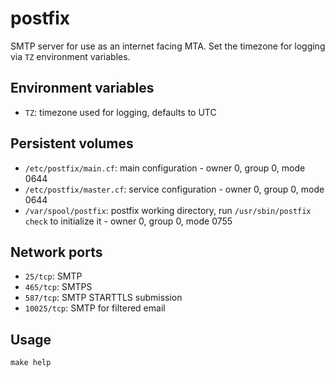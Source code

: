 # postfix

SMTP server for use as an internet facing MTA. Set the timezone for logging via
`TZ` environment variables.

## Environment variables

- `TZ`: timezone used for logging, defaults to UTC

## Persistent volumes

- `/etc/postfix/main.cf`: main configuration - owner 0, group 0, mode 0644
- `/etc/postfix/master.cf`: service configuration - owner 0, group 0, mode 0644
- `/var/spool/postfix`: postfix working directory, run `/usr/sbin/postfix check` to initialize it - owner 0, group 0, mode 0755

## Network ports

- `25/tcp`: SMTP
- `465/tcp`: SMTPS
- `587/tcp`: SMTP STARTTLS submission
- `10025/tcp`: SMTP for filtered email

## Usage

```shell
make help
```
